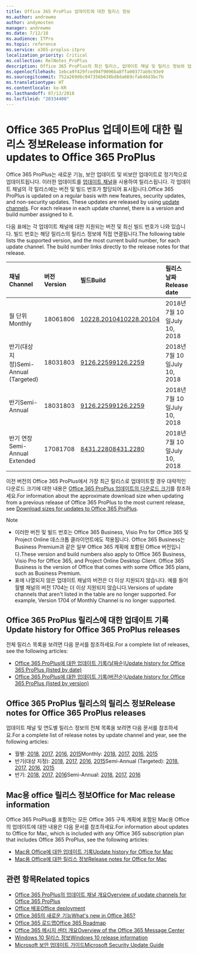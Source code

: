 ```yaml
---
title: Office 365 ProPlus 업데이트에 대한 릴리스 정보
ms.author: andrewmo
author: andymosten
manager: andrewmo
ms.date: 7/12/18
ms.audience: ITPro
ms.topic: reference
ms.service: o365-proplus-itpro
localization_priority: Critical
ms.collection: RelNotes_ProPlus
description: Office 365 ProPlus의 최신 릴리스, 업데이트 채널 및 릴리스 정보와 업데이트 기록에 대한 링크 목록을 IT 전문가에게 제공합니다.
ms.openlocfilehash: 1ebca9f429fced94f9096ba8ffa00377ab9c93e9
ms.sourcegitcommit: 752a269d6c047356b638bd8da669cfa646d3bc7b
ms.translationtype: HT
ms.contentlocale: ko-KR
ms.lasthandoff: 07/13/2018
ms.locfileid: "20334408"
---
```

# <a name="release-information-for-updates-to-office-365-proplus"></a><span data-ttu-id="49540-103">Office 365 ProPlus 업데이트에 대한 릴리스 정보</span><span class="sxs-lookup"><span data-stu-id="49540-103">Release information for updates to Office 365 ProPlus</span></span>

<span data-ttu-id="49540-p101">Office 365 ProPlus는 새로운 기능, 보안 업데이트 및 비보안 업데이트로 정기적으로 업데이트됩니다. 이러한 업데이트를 [업데이트 채널](https://docs.microsoft.com/deployoffice/overview-of-update-channels-for-office-365-proplus)을 사용하여 릴리스됩니다. 각 업데이트 채널의 각 릴리스에는 버전 및 빌드 번호가 할당되어 표시됩니다.</span><span class="sxs-lookup"><span data-stu-id="49540-p101">Office 365 ProPlus is updated on a regular basis with new features, security updates, and non-security updates. These updates are released by using [update channels](https://docs.microsoft.com/deployoffice/overview-of-update-channels-for-office-365-proplus). For each release in each update channel, there is a version and build number assigned to it.</span></span> 

<span data-ttu-id="49540-p102">다음 표에는 각 업데이트 채널에 대한 지원되는 버전 및 최신 빌드 번호가 나와 있습니다. 빌드 번호는 해당 릴리스의 릴리스 정보에 직접 연결됩니다.</span><span class="sxs-lookup"><span data-stu-id="49540-p102">The following table lists the supported version, and the most current build number, for each update channel. The build number links directly to the release notes for that release.</span></span> 

  
|<span data-ttu-id="49540-109">**채널**</span><span class="sxs-lookup"><span data-stu-id="49540-109">**Channel**</span></span>|<span data-ttu-id="49540-110">**버전**</span><span class="sxs-lookup"><span data-stu-id="49540-110">**Version**</span></span>|<span data-ttu-id="49540-111">**빌드**</span><span class="sxs-lookup"><span data-stu-id="49540-111">**Build**</span></span>|<span data-ttu-id="49540-112">**릴리스 날짜**</span><span class="sxs-lookup"><span data-stu-id="49540-112">**Release date**</span></span>|<span data-ttu-id="49540-113">**현재 버전 기한**</span><span class="sxs-lookup"><span data-stu-id="49540-113">**Current version until**</span></span>|
|:-----|:-----|:-----|:-----|:-----|
|<span data-ttu-id="49540-114">월 단위</span><span class="sxs-lookup"><span data-stu-id="49540-114">Monthly</span></span>  <br/> |<span data-ttu-id="49540-115">1806</span><span class="sxs-lookup"><span data-stu-id="49540-115">1806</span></span>  <br/> |[<span data-ttu-id="49540-116">10228.20104</span><span class="sxs-lookup"><span data-stu-id="49540-116">10228.20104</span></span>](monthly-channel-2018.md#version-1806-july-10)  <br/> | <span data-ttu-id="49540-117">2018년 7월 10일</span><span class="sxs-lookup"><span data-stu-id="49540-117">July 10, 2018</span></span>  <br/> |<span data-ttu-id="49540-118">버전 1807이 릴리스됨</span><span class="sxs-lookup"><span data-stu-id="49540-118">Version 1807 is released</span></span> <br/>|
|<span data-ttu-id="49540-119">반기(대상 지정)</span><span class="sxs-lookup"><span data-stu-id="49540-119">Semi-Annual (Targeted)</span></span>  <br/> |<span data-ttu-id="49540-120">1803</span><span class="sxs-lookup"><span data-stu-id="49540-120">1803</span></span>  <br/> |[<span data-ttu-id="49540-121">9126.2259</span><span class="sxs-lookup"><span data-stu-id="49540-121">9126.2259</span></span>](semi-annual-channel-targeted-2018.md#version-1803-july-10)  <br/> | <span data-ttu-id="49540-122">2018년 7월 10일</span><span class="sxs-lookup"><span data-stu-id="49540-122">July 10, 2018</span></span>  <br/> |<span data-ttu-id="49540-123">2018년 9월 11일</span><span class="sxs-lookup"><span data-stu-id="49540-123">September 11, 2018</span></span> <br/>|
|<span data-ttu-id="49540-124">반기</span><span class="sxs-lookup"><span data-stu-id="49540-124">Semi-Annual</span></span> <br/> |<span data-ttu-id="49540-125">1803</span><span class="sxs-lookup"><span data-stu-id="49540-125">1803</span></span>  <br/> | [<span data-ttu-id="49540-126">9126.2259</span><span class="sxs-lookup"><span data-stu-id="49540-126">9126.2259</span></span>](semi-annual-channel-2018.md#version-1803-july-10) <br/> |<span data-ttu-id="49540-127">2018년 7월 10일</span><span class="sxs-lookup"><span data-stu-id="49540-127">July 10, 2018</span></span>  <br/> |<span data-ttu-id="49540-128">2019년 1월 8일</span><span class="sxs-lookup"><span data-stu-id="49540-128">January 8, 2019</span></span> <br/>|
|<span data-ttu-id="49540-129">반기 연장</span><span class="sxs-lookup"><span data-stu-id="49540-129">Semi-Annual Extended</span></span> <br/> |<span data-ttu-id="49540-130">1708</span><span class="sxs-lookup"><span data-stu-id="49540-130">1708</span></span>  <br/> |[<span data-ttu-id="49540-131">8431.2280</span><span class="sxs-lookup"><span data-stu-id="49540-131">8431.2280</span></span>](semi-annual-channel-2018.md#version-1708-july-10)  <br/> | <span data-ttu-id="49540-132">2018년 7월 10일</span><span class="sxs-lookup"><span data-stu-id="49540-132">July 10, 2018</span></span>  <br/> |<span data-ttu-id="49540-133">2019년 3월 12일</span><span class="sxs-lookup"><span data-stu-id="49540-133">March 12, 2019</span></span> <br/>|

<span data-ttu-id="49540-134">이전 버전의 Office 365 ProPlus에서 가장 최근 릴리스로 업데이트할 경우 대략적인 다운로드 크기에 대한 내용은 [Office 365 ProPlus 업데이트의 다운로드 크기](download-sizes-office365-proplus-updates.md)를 참조하세요.</span><span class="sxs-lookup"><span data-stu-id="49540-134">For information about the approximate download size when updating from a previous release of Office 365 ProPlus to the most current release, see [Download sizes for updates to Office 365 ProPlus](download-sizes-office365-proplus-updates.md).</span></span>

> [!NOTE]
> - <span data-ttu-id="49540-p103">이러한 버전 및 빌드 번호는 Office 365 Business, Visio Pro for Office 365 및 Project Online 데스크톱 클라이언트에도 적용됩니다. Office 365 Business는 Business Premium과 같은 일부 Office 365 계획에 포함된 Office 버전입니다.</span><span class="sxs-lookup"><span data-stu-id="49540-p103">These version and build numbers also apply to Office 365 Business, Visio Pro for Office 365, and Project Online Desktop Client. Office 365 Business is the version of Office that comes with some Office 365 plans, such as Business Premium.</span></span>
> - <span data-ttu-id="49540-p104">표에 나열되지 않은 업데이트 채널의 버전은 더 이상 지원되지 않습니다. 예를 들어 월별 채널의 버전 1704는 더 이상 지원되지 않습니다.</span><span class="sxs-lookup"><span data-stu-id="49540-p104">Versions of update channels that aren't listed in the table are no longer supported. For example, Version 1704 of Monthly Channel is no longer supported.</span></span> 


## <a name="update-history-for-office-365-proplus-releases"></a><span data-ttu-id="49540-139">Office 365 ProPlus 릴리스에 대한 업데이트 기록</span><span class="sxs-lookup"><span data-stu-id="49540-139">Update history for Office 365 ProPlus releases</span></span>

<span data-ttu-id="49540-140">전체 릴리스 목록을 보려면 다음 문서를 참조하세요.</span><span class="sxs-lookup"><span data-stu-id="49540-140">For a complete list of releases, see the following articles:</span></span>
 - [<span data-ttu-id="49540-141">Office 365 ProPlus에 대한 업데이트 기록(날짜순)</span><span class="sxs-lookup"><span data-stu-id="49540-141">Update history for Office 365 ProPlus (listed by date)</span></span>](update-history-office365-proplus-by-date.md)
 - [<span data-ttu-id="49540-142">Office 365 ProPlus에 대한 업데이트 기록(버전순)</span><span class="sxs-lookup"><span data-stu-id="49540-142">Update history for Office 365 ProPlus (listed by version)</span></span>](update-history-office365-proplus-by-version.md)

## <a name="release-notes-for-office-365-proplus-releases"></a><span data-ttu-id="49540-143">Office 365 ProPlus 릴리스의 릴리스 정보</span><span class="sxs-lookup"><span data-stu-id="49540-143">Release notes for Office 365 ProPlus releases</span></span>

<span data-ttu-id="49540-144">업데이트 채널 및 연도별 릴리스 정보의 전체 목록을 보려면 다음 문서를 참조하세요.</span><span class="sxs-lookup"><span data-stu-id="49540-144">For a complete list of release notes by update channel and year, see the following articles:</span></span>
 - <span data-ttu-id="49540-145">월별: [2018](monthly-channel-2018.md), [2017](monthly-channel-2017.md), [2016](monthly-channel-2016.md), [2015](monthly-channel-2015.md)</span><span class="sxs-lookup"><span data-stu-id="49540-145">Monthly: [2018](monthly-channel-2018.md), [2017](monthly-channel-2017.md), [2016](monthly-channel-2016.md), [2015](monthly-channel-2015.md)</span></span>
 - <span data-ttu-id="49540-146">반기(대상 지정): [2018](semi-annual-channel-targeted-2018.md), [2017](semi-annual-channel-targeted-2017.md), [2016](semi-annual-channel-targeted-2016.md), [2015](semi-annual-channel-targeted-2015.md)</span><span class="sxs-lookup"><span data-stu-id="49540-146">Semi-Annual (Targeted): [2018](semi-annual-channel-targeted-2018.md), [2017](semi-annual-channel-targeted-2017.md), [2016](semi-annual-channel-targeted-2016.md), [2015](semi-annual-channel-targeted-2015.md)</span></span>
 - <span data-ttu-id="49540-147">반기: [2018](semi-annual-channel-2018.md), [2017](semi-annual-channel-2017.md), [2016](semi-annual-channel-2016.md)</span><span class="sxs-lookup"><span data-stu-id="49540-147">Semi-Annual: [2018](semi-annual-channel-2018.md), [2017](semi-annual-channel-2017.md), [2016](semi-annual-channel-2016.md)</span></span>

## <a name="office-for-mac-release-information"></a><span data-ttu-id="49540-148">Mac용 office 릴리스 정보</span><span class="sxs-lookup"><span data-stu-id="49540-148">Office for Mac release information</span></span>

<span data-ttu-id="49540-149">Office 365 ProPlus를 포함하는 모든 Office 365 구독 계획에 포함된 Mac용 Office의 업데이트에 대한 내용은 다음 문서를 참조하세요.</span><span class="sxs-lookup"><span data-stu-id="49540-149">For information about updates to Office for Mac, which is included with any Office 365 subscription plan that includes Office 365 ProPlus, see the following articles:</span></span>
 - [<span data-ttu-id="49540-150">Mac용 Office에 대한 업데이트 기록</span><span class="sxs-lookup"><span data-stu-id="49540-150">Update history for Office for Mac</span></span>](update-history-office-for-mac.md)
 - [<span data-ttu-id="49540-151">Mac용 Office에 대한 릴리스 정보</span><span class="sxs-lookup"><span data-stu-id="49540-151">Release notes for Office for Mac</span></span>](release-notes-office-for-mac.md)


## <a name="related-topics"></a><span data-ttu-id="49540-152">관련 항목</span><span class="sxs-lookup"><span data-stu-id="49540-152">Related topics</span></span>

- [<span data-ttu-id="49540-153">Office 365 ProPlus의 업데이트 채널 개요</span><span class="sxs-lookup"><span data-stu-id="49540-153">Overview of update channels for Office 365 ProPlus</span></span>](https://docs.microsoft.com/deployoffice/overview-of-update-channels-for-office-365-proplus)
- [<span data-ttu-id="49540-154">Office 배포</span><span class="sxs-lookup"><span data-stu-id="49540-154">Office deployment</span></span>](https://docs.microsoft.com/deployoffice/)
- [<span data-ttu-id="49540-155">Office 365의 새로운 기능</span><span class="sxs-lookup"><span data-stu-id="49540-155">What's new in Office 365?</span></span>](https://support.office.com/article/95c8d81d-08ba-42c1-914f-bca4603e1426)
- [<span data-ttu-id="49540-156">Office 365 로드맵</span><span class="sxs-lookup"><span data-stu-id="49540-156">Office 365 Roadmap</span></span>](https://products.office.com/business/office-365-roadmap)
- [<span data-ttu-id="49540-157">Office 365 메시지 센터 개요</span><span class="sxs-lookup"><span data-stu-id="49540-157">Overview of the Office 365 Message Center</span></span>](https://support.office.com/article/38fb3333-bfcc-4340-a37b-deda509c2093)
- [<span data-ttu-id="49540-158">Windows 10 릴리스 정보</span><span class="sxs-lookup"><span data-stu-id="49540-158">Windows 10 release information</span></span>](https://www.microsoft.com/itpro/windows-10/release-information)
- [<span data-ttu-id="49540-159">Microsoft 보안 업데이트 가이드</span><span class="sxs-lookup"><span data-stu-id="49540-159">Microsoft Security Update Guide</span></span>](https://portal.msrc.microsoft.com/)